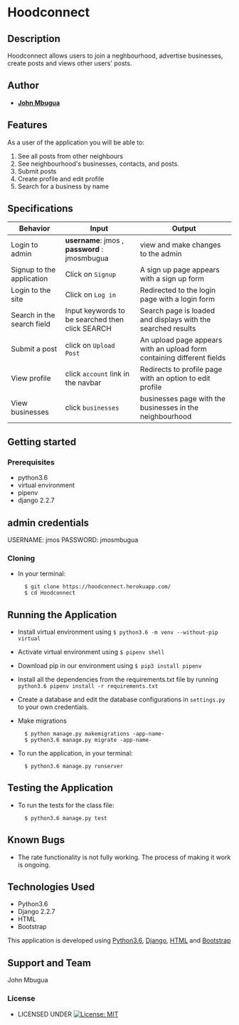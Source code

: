 # Hoodconnect


## Description
Hoodconnect allows users to join a neghbourhood, advertise businesses, create posts and views other users' posts. 


## Author


* [**John Mbugua**](https://github.com/Jmos-Mbugua)

## Features


As a user of the application you will be able to:

1. See all posts from other neighbours
2. See neighbourhood's businesses, contacts, and posts.
3. Submit posts
4. Create profile and edit profile
5. Search for a business by name

## Specifications
| Behavior            | Input                         | Output                        | 
| ------------------- | ----------------------------- | ----------------------------- |
| Login to admin  | **username**: jmos , **password** : jmosmbugua | view and make changes to the admin | 
Signup to the application | Click on `Signup` | A sign up page appears with a sign up form |
|  Login to the site | Click on `Log in`  | Redirected to the login page with a login form |
|  Search in the search field | Input keywords to be searched then click SEARCH | Search page is loaded and displays with the searched results |
|Submit a post|click on `Upload Post`| An upload page appears with an upload form containing different fields|
|View profile|click `account` link in the navbar|Redirects to profile page with an option to edit profile|
|View businesses|click `businesses`|businesses page with the businesses in the neighbourhood|


## Getting started
### Prerequisites
* python3.6
* virtual environment
* pipenv
* django 2.2.7

## admin credentials
USERNAME: jmos
PASSWORD: jmosmbugua

### Cloning
* In your terminal:
        
        $ git clone https://hoodconnect.herokuapp.com/
        $ cd Hoodconnect

## Running the Application
* Install virtual environment using `$ python3.6 -m venv --without-pip virtual`
* Activate virtual environment using `$ pipenv shell`
* Download pip in our environment using `$ pip3 install pipenv`
* Install all the dependencies from the requirements.txt file by running `python3.6 pipenv install -r requirements.txt`
* Create a database and edit the database configurations in `settings.py` to your own credentials.
* Make migrations

        $ python manage.py makemigrations -app-name-
        $ python3.6 manage.py migrate -app-name-

* To run the application, in your terminal:

        $ python3.6 manage.py runserver
        
## Testing the Application
* To run the tests for the class file:

        $ python3.6 manage.py test 
        
## Known Bugs
 * The rate functionality is not fully working. The process of making it work is ongoing.
## Technologies Used
* Python3.6
* Django 2.2.7
* HTML
* Bootstrap

This application is developed using [Python3.6](https://www.python.org/doc/), [Django](https://www.djangoproject.com/), [HTML](https://getbootstrap.com/) and [Bootstrap](https://getbootstrap.com/)


## Support and Team
John Mbugua


### License

* LICENSED UNDER  [![License: MIT](https://img.shields.io/badge/License-MIT-yellow.svg)](license/MIT)

